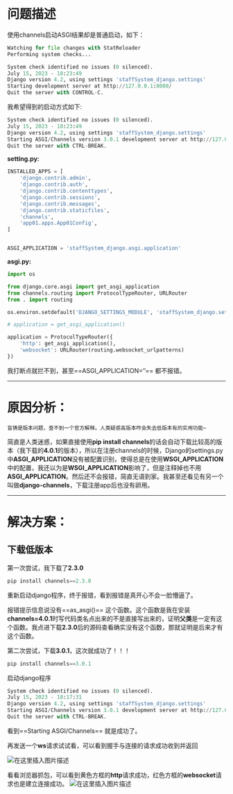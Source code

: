

# 问题描述
使用channels启动ASGI结果却是普通启动，如下：

```python
Watching for file changes with StatReloader
Performing system checks...

System check identified no issues (0 silenced).
July 15, 2023 - 18:23:49
Django version 4.2, using settings 'staffSystem_django.settings'
Starting development server at http://127.0.0.1:8000/
Quit the server with CONTROL-C.
```
我希望得到的启动方式如下:

```python
System check identified no issues (0 silenced).
July 15, 2023 - 18:23:49
Django version 4.2, using settings 'staffSystem_django.settings'
Starting ASGI/Channels version 3.0.1 development server at http://127.0.0.1:8000/
Quit the server with CTRL-BREAK.
```

**setting.py:**

```python
INSTALLED_APPS = [
    'django.contrib.admin',
    'django.contrib.auth',
    'django.contrib.contenttypes',
    'django.contrib.sessions',
    'django.contrib.messages',
    'django.contrib.staticfiles',
    'channels',
    'app01.apps.App01Config',
]


ASGI_APPLICATION = 'staffSystem_django.asgi.application'
```
**asgi.py:**

```python
import os

from django.core.asgi import get_asgi_application
from channels.routing import ProtocolTypeRouter, URLRouter
from . import routing

os.environ.setdefault('DJANGO_SETTINGS_MODULE', 'staffSystem_django.settings')

# application = get_asgi_application()

application = ProtocolTypeRouter({
    'http': get_asgi_application(),
    'websocket': URLRouter(routing.websocket_urlpatterns)
})

```
我打断点就拦不到，甚至==ASGI_APPLICATION=‘’== 都不报错。




---

# 原因分析：
`盲猜是版本问题，查不到一个官方解释。人类疑惑高版本咋会失去低版本有的实用功能~`

简直是人类迷惑，如果直接使用**pip install channels**的话会自动下载比较高的版本（我下载的**4.0.1**的版本），所以在注册channels的时候，Django的settings.py中**ASGI_APPLICATION**没有被配置识别，使得总是在使用**WSGI_APPLICATION**中的配置，我还以为是**WSGI_APPLICATION**影响了，但是注释掉也不用**ASGI_APPLICATION**。然后还不会报错，简直无语到家。我甚至还看见有另一个叫做**django-channels**，下载注册app后也没有卵用。


---

# 解决方案：

## 下载低版本
第一次尝试，我下载了**2.3.0**

```python
pip install channels==2.3.0
```
重新启动django程序，终于报错，看到报错是真开心不会一脸懵逼了。

报错提示信息说没有==as_asgi()== 这个函数。这个函数是我在安装**channels=4.0.1**时写代码类名点出来的不是直接写出来的，证明**父类**是一定有这个函数。我点进下载**2.3.0**后的源码查看确实没有这个函数，那就证明是后来才有这个函数。

第二次尝试，下载**3.0.1**，这次就成功了！！！

```python
pip install channels==3.0.1
```
启动django程序

```python
System check identified no issues (0 silenced).
July 15, 2023 - 18:17:31
Django version 4.2, using settings 'staffSystem_django.settings'
Starting ASGI/Channels version 3.0.1 development server at http://127.0.0.1:8000/
Quit the server with CTRL-BREAK.
```
看到==Starting ASGI/Channels== 就是成功了。

再发送一个**ws**请求试试看，可以看到握手与连接的请求成功收到并返回

![在这里插入图片描述](https://i-blog.csdnimg.cn/blog_migrate/70b84718467e151dd233b53a79d63475.png)


看看浏览器抓包，可以看到黄色方框的**http**请求成功，红色方框的**websocket**请求也是建立连接成功。
![在这里插入图片描述](https://i-blog.csdnimg.cn/blog_migrate/9eb3514769ca418ad1f9c77e9595bd39.png)
